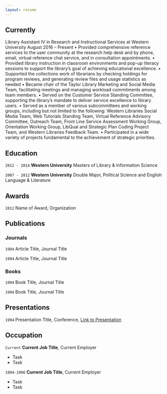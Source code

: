 ```yaml
---
layout: resume
---
```

## Currently

Library Assistant IV in Research and Instructional Services at Western University
August 2016 – Present
•	Provided comprehensive reference services to the user community at the research help desk and by phone, email, virtual reference chat service, and in consultation appointments.
•	Provided library instruction in classroom environments and pop-up literacy sessions to support the library’s goal of achieving educational excellence.
•	Supported the collections work of librarians by checking holdings for program reviews, and generating review files and usage statistics as needed
•	Became chair of the Taylor Library Marketing and Social Media Team, facilitating meetings and managing workload commitments among team members.
•	Served on the Customer Service Standing Committee, supporting the library’s mandate to deliver service excellence to library users.
•	Served as a member of various subcommittees and working groups, including but not limited to the following: Western Libraries Social Media Team, Web Tutorials Standing Team, Virtual Reference Advisory Committee, Outreach Team, Front Line Service Assessment Working Group, Orientation Working Group, LibQual and Strategic Plan Coding Project Team, and Western Libraries Feedback Team.
•	Participated in a wide variety of projects fundamental to the achievement of strategic priorities.

## Education

`2012 - 2014`
__Western University__
Masters of Library & Information Science

`2007 - 2012`
__Western University__
Double Major, Political Science and English Language & Literature 

## Awards

`2012`
Name of Award, Organization 

## Publications

<!-- A list is also available [online](https://scholar.google.co.uk/citations?user=LTOTl0YAAAAJ) -->

### Journals

`1994`
Article Title, Journal Title

`1994`
Article Title, Journal Title

### Books

`1994`
Book Title, Journal Title

`1994`
Book Title, Journal Title


## Presentations

`1994`
Presentation Title, Conference, <a href="https://MyWebsite.tld/presentation1">Link to Presentation</a>


## Occupation

`Current`
__Current Job Title__, Current Employer 

- Task
- Task

`1994-1996`
__Current Job Title__, Current Employer 

- Task
- Task



<!-- ### Footer

Last updated: May 2013 -->


